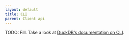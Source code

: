 ```yaml
---
layout: default
title: CLI
parent: Client api
---
```


TODO: Fill. Take a look at [DuckDB's documentation on CLI](https://duckdb.org/docs/api/cli).
